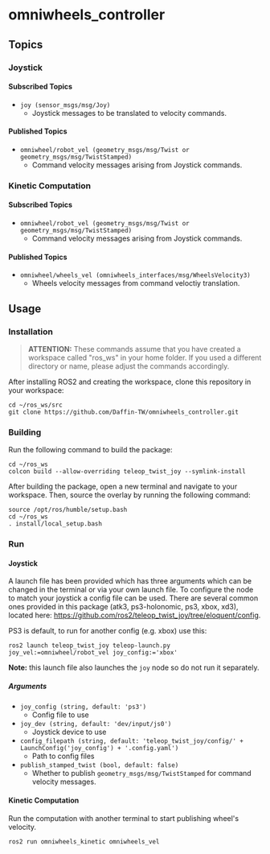 # omniwheels_controller

## Topics

### Joystick

#### Subscribed Topics
- `joy (sensor_msgs/msg/Joy)`
  - Joystick messages to be translated to velocity commands.

#### Published Topics
- `omniwheel/robot_vel (geometry_msgs/msg/Twist or geometry_msgs/msg/TwistStamped)`
  - Command velocity messages arising from Joystick commands.

### Kinetic Computation

#### Subscribed Topics
- `omniwheel/robot_vel (geometry_msgs/msg/Twist or geometry_msgs/msg/TwistStamped)`
  - Command velocity messages arising from Joystick commands.
#### Published Topics
- `omniwheel/wheels_vel (omniwheels_interfaces/msg/WheelsVelocity3)`
  - Wheels velocity messages from command veloctiy translation.

## Usage

### Installation

> **ATTENTION:** These commands assume that you have created a workspace called "ros_ws" in your home folder. If you used a different directory or name, please adjust the commands accordingly.

After installing ROS2 and creating the workspace, clone this repository in your workspace:

```
cd ~/ros_ws/src
git clone https://github.com/Daffin-TW/omniwheels_controller.git
```

### Building

Run the following command to build the package:

```
cd ~/ros_ws
colcon build --allow-overriding teleop_twist_joy --symlink-install
```

After building the package, open a new terminal and navigate to your workspace. Then, source the overlay by running the following command:

```
source /opt/ros/humble/setup.bash
cd ~/ros_ws
. install/local_setup.bash
```

### Run

#### Joystick

A launch file has been provided which has three arguments which can be changed in the terminal or via your own launch file.
To configure the node to match your joystick a config file can be used. 
There are several common ones provided in this package (atk3, ps3-holonomic, ps3, xbox, xd3), located here: https://github.com/ros2/teleop_twist_joy/tree/eloquent/config.

PS3 is default, to run for another config (e.g. xbox) use this:
```
ros2 launch teleop_twist_joy teleop-launch.py joy_vel:=omniwheel/robot_vel joy_config:='xbox'
```

__Note:__ this launch file also launches the `joy` node so do not run it separately.


##### Arguments
- `joy_config (string, default: 'ps3')`
  - Config file to use
- `joy_dev (string, default: 'dev/input/js0')`
  - Joystick device to use
- `config_filepath (string, default: 'teleop_twist_joy/config/' + LaunchConfig('joy_config') + '.config.yaml')`
  - Path to config files
- `publish_stamped_twist (bool, default: false)`
  - Whether to publish `geometry_msgs/msg/TwistStamped` for command velocity messages.

#### Kinetic Computation

Run the computation with another terminal to start publishing wheel's velocity.
```
ros2 run omniwheels_kinetic omniwheels_vel
```
